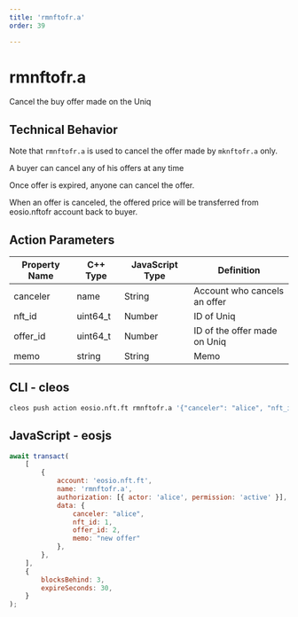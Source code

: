 ```yaml
---
title: 'rmnftofr.a'
order: 39

---
```


# rmnftofr.a

Cancel the buy offer made on the Uniq

## Technical Behavior

Note that `rmnftofr.a` is used to cancel the offer made by `mknftofr.a` only.

A buyer can cancel any of his offers at any time

Once offer is expired, anyone can cancel the offer.

When an offer is canceled, the offered price will be transferred from eosio.nftofr account back to buyer.

## Action Parameters

| Property Name | C++ Type | JavaScript Type | Definition                   |
| ------------- | -------- | --------------- | ---------------------------- |
| canceler      | name     | String          | Account who cancels an offer  |
| nft_id        | uint64_t | Number          | ID of Uniq                   |
| offer_id      | uint64_t | Number          | ID of the offer made on Uniq |
| memo          | string   | String          | Memo                         |

## CLI - cleos

```bash
cleos push action eosio.nft.ft rmnftofr.a '{"canceler": "alice", "nft_id": 1, "offer_id": 2, "memo": "cancel the offer"}' -p alice@active
```

## JavaScript - eosjs

```js
await transact(
    [
        {
            account: 'eosio.nft.ft',
            name: 'rmnftofr.a',
            authorization: [{ actor: 'alice', permission: 'active' }],
            data: {
                canceler: "alice",
                nft_id: 1,
                offer_id: 2,
                memo: "new offer"
            },
        },
    ],
    {
        blocksBehind: 3,
        expireSeconds: 30,
    }
);
```
